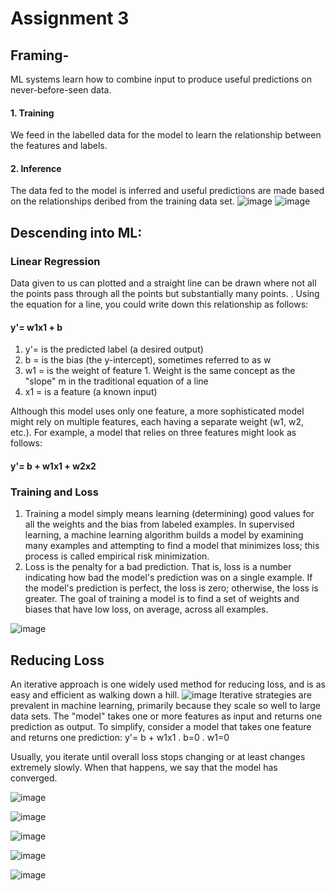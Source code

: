 # Assignment 3
## Framing-
ML systems learn how to combine input to produce useful predictions on never-before-seen data.

#### 1. Training
We feed in the labelled data for the model to learn the relationship between the features and labels. 
#### 2. Inference
The data fed to the model is inferred and useful predictions are made based on the relationships deribed from the training data set.
![image](https://user-images.githubusercontent.com/81459933/114316069-86a23180-9b1f-11eb-9e0c-7d0e03efd062.png)
![image](https://user-images.githubusercontent.com/81459933/114316113-c49f5580-9b1f-11eb-9549-32079ac35cc2.png)


## Descending into ML:
### Linear Regression
Data given to us can plotted and a straight line can be drawn where not all the points pass through all the points but substantially many points. . Using the equation for a line, you could write down this relationship as follows:
#### y'= w1x1 + b
1. y'= is the predicted label (a desired output)
2. b = is the bias (the y-intercept), sometimes referred to as w
3. w1 = is the weight of feature 1. Weight is the same concept as the "slope" m in the traditional equation of a line
4. x1 = is a feature (a known input)

Although this model uses only one feature, a more sophisticated model might rely on multiple features, each having a separate weight (w1, w2, etc.). For example, a model that relies on three features might look as follows:
#### y'= b + w1x1 + w2x2

### Training and Loss
1. Training a model simply means learning (determining) good values for all the weights and the bias from labeled examples. In supervised learning, a machine learning algorithm builds a model by examining many examples and attempting to find a model that minimizes loss; this process is called empirical risk minimization.
2. Loss is the penalty for a bad prediction. That is, loss is a number indicating how bad the model's prediction was on a single example. If the model's prediction is perfect, the loss is zero; otherwise, the loss is greater. The goal of training a model is to find a set of weights and biases that have low loss, on average, across all examples.

![image](https://user-images.githubusercontent.com/81459933/114316933-5a88af80-9b23-11eb-9642-5fcdd2804fef.png)

## Reducing Loss
An iterative approach is one widely used method for reducing loss, and is as easy and efficient as walking down a hill. 
![image](https://user-images.githubusercontent.com/81459933/115071945-8a192c80-9f14-11eb-990a-c3d58062f8ac.png)
Iterative strategies are prevalent in machine learning, primarily because they scale so well to large data sets.
The "model" takes one or more features as input and returns one prediction as output. To simplify, consider a model that takes one feature and returns one prediction: y'= b + w1x1
. b=0
. w1=0

Usually, you iterate until overall loss stops changing or at least changes extremely slowly. When that happens, we say that the model has converged.


![image](https://user-images.githubusercontent.com/81459933/114316933-5a88af80-9b23-11eb-9642-5fcdd2804fef.png)

![image](https://user-images.githubusercontent.com/81459933/114316959-755b2400-9b23-11eb-887c-ec939086ff26.png)

![image](https://user-images.githubusercontent.com/81459933/114317005-ac313a00-9b23-11eb-87ba-ea70f549a267.png)

![image](https://user-images.githubusercontent.com/81459933/114317026-c539eb00-9b23-11eb-9ae4-b03ecfe2fb1e.png)

![image](https://user-images.githubusercontent.com/81459933/114317041-d4209d80-9b23-11eb-9240-f2562f5b7027.png)
